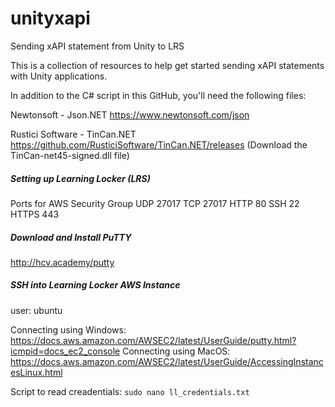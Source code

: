 # unityxapi
Sending xAPI statement from Unity to LRS

This is a collection of resources to help get started sending xAPI statements with Unity applications.

In addition to the C# script in this GitHub, you'll need the following files:

Newtonsoft - Json.NET
https://www.newtonsoft.com/json

Rustici Software - TinCan.NET
https://github.com/RusticiSoftware/TinCan.NET/releases
(Download the TinCan-net45-signed.dll file)

##### Setting up Learning Locker (LRS)

Ports for AWS Security Group
UDP 27017
TCP 27017
HTTP 80
SSH 22
HTTPS 443

##### Download and Install PuTTY
http://hcv.academy/putty

##### SSH into Learning Locker AWS Instance
user: ubuntu

Connecting using Windows: https://docs.aws.amazon.com/AWSEC2/latest/UserGuide/putty.html?icmpid=docs_ec2_console
Connecting using MacOS: https://docs.aws.amazon.com/AWSEC2/latest/UserGuide/AccessingInstancesLinux.html

Script to read creadentials: 
`sudo nano ll_credentials.txt`
